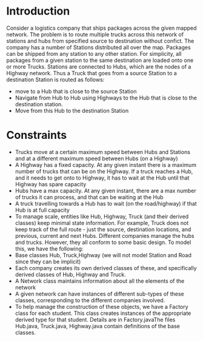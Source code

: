 # Introduction

Consider a logistics company that ships packages across the given mapped network. The problem is to route multiple trucks across this network of stations and hubs from specified source to destination without confict. The company has a number of
Stations distributed all over the map. Packages can be shipped from any station to any other
station. For simplicity, all packages from a given station to the same destination are loaded
onto one or more Trucks. Stations are connected to Hubs, which are the nodes of a Highway
network. Thus a Truck that goes from a source Station to a destination Station is routed as
follows:
- move to a Hub that is close to the source Station
- Navigate from Hub to Hub using Highways to the Hub that is close to the destination
station.
- Move from this Hub to the destination Station

# Constraints
- Trucks move at a certain maximum speed between Hubs and Stations and at a different
maximum speed between Hubs (on a Highway)
- A Highway has a fixed capacity. At any given instant there is a maximum number of
trucks that can be on the Highway. If a truck reaches a Hub, and it needs to get onto to
Highway, it has to wait at the Hub until that Highway has spare capacity
- Hubs have a max capacity. At any given instant, there are a max number of trucks it can
process, and that can be waiting at the Hub
- A truck travelling towards a Hub has to wait (on the road/highway) if that Hub is at full
capacity
- To manage scale, entities like Hub, Highway, Truck (and their derived classes) keep
minimal state information. For example, Truck does not keep track of the full route - just
the source, destination locations, and previous, current and next Hubs.
Different companies manage the hubs and trucks. However, they all conform to some basic
design. To model this, we have the following:
- Base classes Hub, Truck,Highway (we will not model Station and Road since they can
be implicit)
- Each company creates its own derived classes of these, and specifically derived classes
of Hub, Highway and Truck.
- A Network class maintains information about all the elements of the network
- A given network can have instances of different sub-types of these classes,
corresponding to the different companies involved.
- To help manage the construction of these objects, we have a Factory class for each
student. This class creates instances of the appropriate derived type for that student.
Details are in Factory.javaThe files Hub.java, Truck.java, Highway.java contain definitions of the base classes.
